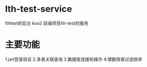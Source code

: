# lth-test-service
lthtest的后台 koa2
前端项目lth-test的服务

# 主要功能
1.jwt登录验证
2.多表关联查询
3.数据库连接和操作
4.增删改查过滤排序
